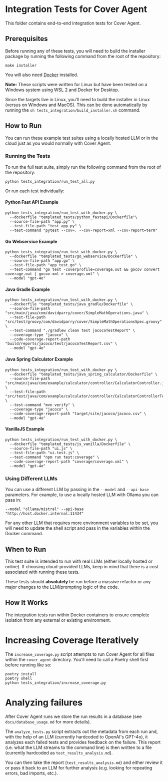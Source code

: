 # Integration Tests for Cover Agent
This folder contains end-to-end integration tests for Cover Agent.

## Prerequisites
Before running any of these tests, you will need to build the installer package by running the following command from the root of the repository:
```
make installer
```

You will also need [Docker](https://www.docker.com/) installed.

__Note:__ These scripts were written for Linux but have been tested on a Windows system using WSL 2 and Docker for Desktop.

Since the targets live in Linux, you'll need to build the installer in Linux (versus on Windows and MacOS). This can be done automatically by running the `sh tests_integration/build_installer.sh` command.

## How to Run
You can run these example test suites using a locally hosted LLM or in the cloud just as you would normally with Cover Agent.

### Running the Tests
To run the full test suite, simply run the following command from the root of the repository:
```shell
python tests_integration/run_test_all.py
```

Or run each test individually:
#### Python Fast API Example
```shell
python tests_integration/run_test_with_docker.py \
  --dockerfile "templated_tests/python_fastapi/Dockerfile"\
  --source-file-path "app.py" \
  --test-file-path "test_app.py" \
  --test-command "pytest --cov=. --cov-report=xml --cov-report=term"
```

#### Go Webservice Example
```shell
python tests_integration/run_test_with_docker.py \
  --dockerfile "templated_tests/go_webservice/Dockerfile" \
  --source-file-path "app.go" \
  --test-file-path "app_test.go" \
  --test-command "go test -coverprofile=coverage.out && gocov convert coverage.out | gocov-xml > coverage.xml" \
  --model "gpt-4o"
```

#### Java Gradle Example
```shell
python tests_integration/run_test_with_docker.py \
  --dockerfile "templated_tests/java_gradle/Dockerfile" \
  --source-file-path "src/main/java/com/davidparry/cover/SimpleMathOperations.java" \
  --test-file-path "src/test/groovy/com/davidparry/cover/SimpleMathOperationsSpec.groovy" \
  --test-command "./gradlew clean test jacocoTestReport" \
  --coverage-type "jacoco" \
  --code-coverage-report-path "build/reports/jacoco/test/jacocoTestReport.csv" \
  --model "gpt-4o"
```

#### Java Spring Calculator Example
```shell
python tests_integration/run_test_with_docker.py \
  --dockerfile "templated_tests/java_spring_calculator/Dockerfile" \
  --source-file-path "src/main/java/com/example/calculator/controller/CalculatorController.java" \
  --test-file-path "src/test/java/com/example/calculator/controller/CalculatorControllerTest.java" \
  --test-command "mvn verify" \
  --coverage-type "jacoco" \
  --code-coverage-report-path "target/site/jacoco/jacoco.csv" \
  --model "gpt-4o"
```

#### VanillaJS Example
```shell
python tests_integration/run_test_with_docker.py \
  --dockerfile "templated_tests/js_vanilla/Dockerfile" \
  --source-file-path "ui.js" \
  --test-file-path "ui.test.js" \
  --test-command "npm run test:coverage" \
  --code-coverage-report-path "coverage/coverage.xml" \
  --model "gpt-4o"
```

### Using Different LLMs
You can use a different LLM by passing in the `--model` and `--api-base` parameters. For example, to use a locally hosted LLM with Ollama you can pass in:
```shell
--model "ollama/mistral" --api-base "http://host.docker.internal:11434"
```

For any other LLM that requires more environment variables to be set, you will need to update the shell script and pass in the variables within the Docker command.

## When to Run
This test suite is intended to run with real LLMs (either locally hosted or online). If choosing cloud-provided LLMs, keep in mind that there is a cost associated with running these tests.

These tests should **absolutely** be run before a massive refactor or any major changes to the LLM/prompting logic of the code.

## How It Works
The integration tests run within Docker containers to ensure complete isolation from any external or existing environment.

# Increasing Coverage Iteratively
The `increase_coverage.py` script attempts to run Cover Agent for all files within the `cover_agent` directory. You'll need to call a Poetry shell first before running like so:
```
poetry install
poetry shell
python tests_integration/increase_coverage.py
```

# Analyzing failures
After Cover Agent runs we store the run results in a database (see `docs/database_usage.md` for more details). 

The `analyze_tests.py` script extracts out the metadata from each run and, with the help of an LLM (currently hardcoded to OpenAI's GPT-4o), it analyzes each failed tests and provides feedback on the failure. This report (i.e. what the LLM streams to the command line) is then written to a file (currently hardcoded as `test_results_analysis.md`).

You can then take the report (`test_results_analysis.md`) and either review it or pass it back to an LLM for further analysis (e.g. looking for repeating errors, bad imports, etc.).